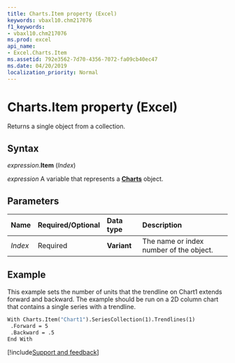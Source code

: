 ```yaml
---
title: Charts.Item property (Excel)
keywords: vbaxl10.chm217076
f1_keywords:
- vbaxl10.chm217076
ms.prod: excel
api_name:
- Excel.Charts.Item
ms.assetid: 792e3562-7d70-4356-7072-fa09cb40ec47
ms.date: 04/20/2019
localization_priority: Normal
---
```



# Charts.Item property (Excel)

Returns a single object from a collection.


## Syntax

_expression_.**Item** (_Index_)

_expression_ A variable that represents a **[Charts](Excel.Charts.md)** object.


## Parameters

|Name|Required/Optional|Data type|Description|
|:-----|:-----|:-----|:-----|
| _Index_|Required| **Variant**|The name or index number of the object.|


## Example

This example sets the number of units that the trendline on Chart1 extends forward and backward. The example should be run on a 2D column chart that contains a single series with a trendline.

```vb
With Charts.Item("Chart1").SeriesCollection(1).Trendlines(1) 
 .Forward = 5 
 .Backward = .5 
End With
```



[!include[Support and feedback](~/includes/feedback-boilerplate.md)]